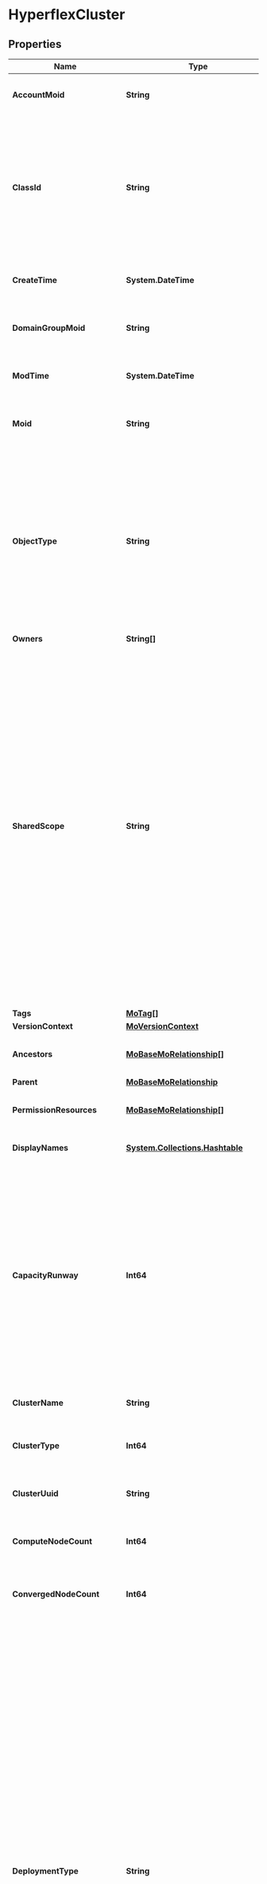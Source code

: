 # HyperflexCluster
## Properties

Name | Type | Description | Notes
------------ | ------------- | ------------- | -------------
**AccountMoid** | **String** | The Account ID for this managed object. | [optional] [readonly] 
**ClassId** | **String** | The concrete type of this complex type. Its value must be the same as the &#39;objectType&#39; property. The OpenAPI document references this property as a discriminator value. | [readonly] 
**CreateTime** | **System.DateTime** | The time when this managed object was created. | [optional] [readonly] 
**DomainGroupMoid** | **String** | The DomainGroup ID for this managed object. | [optional] [readonly] 
**ModTime** | **System.DateTime** | The time when this managed object was last modified. | [optional] [readonly] 
**Moid** | **String** | The unique identifier of this Managed Object instance. | [optional] 
**ObjectType** | **String** | The fully-qualified type of this managed object, i.e. the class name. This property is optional. The ObjectType is implied from the URL path. If specified, the value of objectType must match the class name specified in the URL path. | [readonly] 
**Owners** | **String[]** |  | [optional] 
**SharedScope** | **String** | Intersight provides pre-built workflows, tasks and policies to end users through global catalogs. Objects that are made available through global catalogs are said to have a &#39;shared&#39; ownership. Shared objects are either made globally available to all end users or restricted to end users based on their license entitlement. Users can use this property to differentiate the scope (global or a specific license tier) to which a shared MO belongs. | [optional] [readonly] 
**Tags** | [**MoTag[]**](MoTag.md) |  | [optional] 
**VersionContext** | [**MoVersionContext**](MoVersionContext.md) |  | [optional] 
**Ancestors** | [**MoBaseMoRelationship[]**](MoBaseMoRelationship.md) | An array of relationships to moBaseMo resources. | [optional] [readonly] 
**Parent** | [**MoBaseMoRelationship**](MoBaseMoRelationship.md) |  | [optional] 
**PermissionResources** | [**MoBaseMoRelationship[]**](MoBaseMoRelationship.md) | An array of relationships to moBaseMo resources. | [optional] [readonly] 
**DisplayNames** | [**System.Collections.Hashtable**](Array.md) | a map of display names for a resource. | [optional] [readonly] 
**CapacityRunway** | **Int64** | The number of days remaining before the cluster&#39;s storage utilization reaches the recommended capacity limit of 76%. Default value is math.MaxInt32 to indicate that the capacity runway is &quot;&quot;Unknown&quot;&quot; for a cluster that is not connected or with not sufficient data. | [optional] [readonly] 
**ClusterName** | **String** | The name of this HyperFlex cluster. | [optional] [readonly] 
**ClusterType** | **Int64** | The storage type of this cluster (All Flash or Hybrid). | [optional] [readonly] 
**ClusterUuid** | **String** | The unique identifier for this HyperFlex cluster. | [optional] [readonly] 
**ComputeNodeCount** | **Int64** | The number of compute nodes that belong to this cluster. | [optional] [readonly] 
**ConvergedNodeCount** | **Int64** | The number of converged nodes that belong to this cluster. | [optional] [readonly] 
**DeploymentType** | **String** | The deployment type of the HyperFlex cluster. The cluster can have one of the following configurations: 1. Datacenter: The HyperFlex cluster consists of UCS Fabric Interconnect-attached nodes on a single site. 2. Stretched Cluster: The HyperFlex cluster consists of UCS Fabric Interconnect-attached nodes distributed across multiple sites. 3. Edge: The HyperFlex cluster consists of 2-4 standalone nodes. If the cluster is running a HyperFlex Data Platform version less than 4.0 or if the deployment type cannot be determined, the deployment type is set as &#39;NA&#39; (not available). | [optional] [readonly] [default to "NA"]
**DeviceId** | **String** | The unique identifier of the device registration that represents this HyperFlex cluster&#39;s connection to Intersight. | [optional] [readonly] 
**FltAggr** | **Int64** | The number of yellow (warning) and red (critical) alarms stored as an aggregate. The first 16 bits indicate the number of red alarms, and the last 16 bits contain the number of yellow alarms. | [optional] [readonly] 
**HxVersion** | **String** | The HyperFlex Data Platform version of this cluster. | [optional] [readonly] 
**HxdpBuildVersion** | **String** | The version and build number of the HyperFlex Data Platform for this cluster. After a cluster upgrade, this version string will be updated on the next inventory cycle to reflect the newly installed version. | [optional] [readonly] 
**HypervisorType** | **String** | The type of hypervisor running on this cluster. | [optional] [readonly] [default to "ESXi"]
**HypervisorVersion** | **String** | The version of hypervisor running on this cluster. | [optional] [readonly] 
**Summary** | [**HyperflexSummary**](HyperflexSummary.md) |  | [optional] 
**UtilizationPercentage** | **Double** | The storage utilization percentage is computed based on total capacity and current capacity utilization. | [optional] [readonly] 
**UtilizationTrendPercentage** | **Double** | The storage utilization trend percentage represents the trend in percentage computed using the first and last point from historical data. | [optional] [readonly] 
**VmCount** | **Int64** | The number of virtual machines present on this cluster. | [optional] [readonly] 
**Alarm** | [**HyperflexAlarmRelationship[]**](HyperflexAlarmRelationship.md) | An array of relationships to hyperflexAlarm resources. | [optional] [readonly] 
**Health** | [**HyperflexHealthRelationship**](HyperflexHealthRelationship.md) |  | [optional] 
**Nodes** | [**HyperflexNodeRelationship[]**](HyperflexNodeRelationship.md) | An array of relationships to hyperflexNode resources. | [optional] [readonly] 
**RegisteredDevice** | [**AssetDeviceRegistrationRelationship**](AssetDeviceRegistrationRelationship.md) |  | [optional] 

## Examples

- Prepare the resource
```powershell
Initialize-IntersightHyperflexCluster  -AccountMoid null `
 -ClassId null `
 -CreateTime null `
 -DomainGroupMoid null `
 -ModTime null `
 -Moid null `
 -ObjectType null `
 -Owners null `
 -SharedScope null `
 -Tags null `
 -VersionContext null `
 -Ancestors null `
 -Parent null `
 -PermissionResources null `
 -DisplayNames null `
 -CapacityRunway null `
 -ClusterName null `
 -ClusterType null `
 -ClusterUuid null `
 -ComputeNodeCount null `
 -ConvergedNodeCount null `
 -DeploymentType null `
 -DeviceId null `
 -FltAggr null `
 -HxVersion null `
 -HxdpBuildVersion null `
 -HypervisorType null `
 -HypervisorVersion null `
 -Summary null `
 -UtilizationPercentage null `
 -UtilizationTrendPercentage null `
 -VmCount null `
 -Alarm null `
 -Health null `
 -Nodes null `
 -RegisteredDevice null
```

- Convert the resource to JSON
```powershell
$ | Convert-ToJSON
```

[[Back to Model list]](../README.md#documentation-for-models) [[Back to API list]](../README.md#documentation-for-api-endpoints) [[Back to README]](../README.md)

